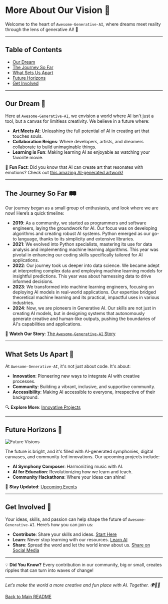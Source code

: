 # More About Our Vision 🌟

Welcome to the heart of `Awesome-Generative-AI`, where dreams meet reality through the lens of generative AI! 🚀

---

## Table of Contents
- [Our Dream](#our-dream)
- [The Journey So Far](#the-journey-so-far)
- [What Sets Us Apart](#what-sets-us-apart)
- [Future Horizons](#future-horizons)
- [Get Involved](#get-involved)

---

## Our Dream 🌈
Here at `Awesome-Generative-AI`, we envision a world where AI isn't just a tool, but a canvas for limitless creativity. We believe in a future where:

- **Art Meets AI**: Unleashing the full potential of AI in creating art that touches souls.
- **Collaboration Reigns**: Where developers, artists, and dreamers collaborate to build unimaginable things.
- **Learning is Fun**: Making learning AI as enjoyable as watching your favorite movie.

🤖 **Fun Fact**: Did you know that AI can create art that resonates with emotions? Check out [this amazing AI-generated artwork!](LINK_TO_AI_ARTWORK)

---

## The Journey So Far 🛤️

Our journey began as a small group of enthusiasts, and look where we are now! Here’s a quick timeline:
- **2019**: As a community, we started as programmers and software engineers, laying the groundwork for AI. Our focus was on developing algorithms and creating robust AI systems. Python emerged as our go-to language, thanks to its simplicity and extensive libraries.
- **2021**: We evolved into Python specialists, mastering its use for data analysis and implementing machine learning algorithms. This year was pivotal in enhancing our coding skills specifically tailored for AI applications.
- **2022**: Our journey took us deeper into data science. We became adept at interpreting complex data and employing machine learning models for insightful predictions. This year was about harnessing data to drive informed decisions.
- **2023**: We transformed into machine learning engineers, focusing on deploying AI models in real-world applications. Our expertise bridged theoretical machine learning and its practical, impactful uses in various industries.
- **2024**: Now, we are pioneers in Generative AI. Our skills are not just in creating AI models, but in designing systems that autonomously generate creative and human-like outputs, pushing the boundaries of AI's capabilities and applications.

🎥 **Watch Our Story**: [The `Awesome-Generative-AI` Story](https://github.com/natnew/Awesome-Generative-AI)

---

## What Sets Us Apart 🌟
At `Awesome-Generative-AI`, it's not just about code. It's about:

- **Innovation**: Pioneering new ways to integrate AI with creative processes.
- **Community**: Building a vibrant, inclusive, and supportive community.
- **Accessibility**: Making AI accessible to everyone, irrespective of their background.

🔍 **Explore More**: [Innovative Projects](https://github.com/natnew/Awesome-Generative-AI/blob/main/Projects.md)

---

## Future Horizons 🌅
![Future Visions](LINK_TO_FUTURE_VISIONS_IMAGE)

The future is bright, and it's filled with AI-generated symphonies, digital canvases, and community-led innovations. Our upcoming projects include:

- **AI Symphony Composer**: Harmonizing music with AI.
- **AI for Education**: Revolutionizing how we learn and teach.
- **Community Hackathons**: Where your ideas can shine!

🚀 **Stay Updated**: [Upcoming Events](https://github.com/natnew/Awesome-Generative-AI/blob/main/Events.md)

---

## Get Involved 🤝
Your ideas, skills, and passion can help shape the future of `Awesome-Generative-AI`. Here’s how you can join us:

- **Contribute**: Share your skills and ideas. [Start Here](https://github.com/natnew/Awesome-Generative-AI/blob/main/Contributing.md)
- **Learn**: Never stop learning with our resources. [Learn AI](https://github.com/natnew/Awesome-Generative-AI/blob/main/Resources.md)
- **Share**: Spread the word and let the world know about us. [Share on Social Media](https://github.com/natnew/Awesome-Generative-AI)

---

💡 **Did You Know?**
Every contribution in our community, big or small, creates ripples that can turn into waves of change!

---

*Let’s make the world a more creative and fun place with AI. Together. 🌍🎨🤖*

[Back to Main README](https://github.com/natnew/Awesome-Generative-AI)

